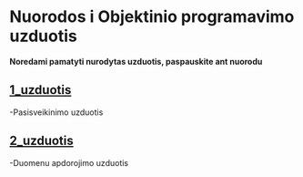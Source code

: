 # Nuorodos i Objektinio programavimo uzduotis  
**Noredami pamatyti nurodytas uzduotis, paspauskite ant nuorodu**  
## [1_uzduotis](https://github.com/MatasC/Objektinis-programavimas/tree/1_uzduotis)  
-Pasisveikinimo uzduotis  
## [2_uzduotis](https://github.com/MatasC/Objektinis-programavimas/tree/2-Uzduotis)  
-Duomenu apdorojimo uzduotis  
